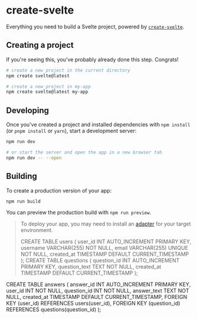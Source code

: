 # create-svelte

Everything you need to build a Svelte project, powered by [`create-svelte`](https://github.com/sveltejs/kit/tree/main/packages/create-svelte).

## Creating a project

If you're seeing this, you've probably already done this step. Congrats!

```bash
# create a new project in the current directory
npm create svelte@latest

# create a new project in my-app
npm create svelte@latest my-app
```

## Developing

Once you've created a project and installed dependencies with `npm install` (or `pnpm install` or `yarn`), start a development server:

```bash
npm run dev

# or start the server and open the app in a new browser tab
npm run dev -- --open
```

## Building

To create a production version of your app:

```bash
npm run build
```

You can preview the production build with `npm run preview`.

> To deploy your app, you may need to install an [adapter](https://kit.svelte.dev/docs/adapters) for your target environment.
>
> CREATE TABLE users (
    user_id INT AUTO_INCREMENT PRIMARY KEY,
    username VARCHAR(255) NOT NULL,
    email VARCHAR(255) UNIQUE NOT NULL,
    created_at TIMESTAMP DEFAULT CURRENT_TIMESTAMP
);
CREATE TABLE questions (
    question_id INT AUTO_INCREMENT PRIMARY KEY,
    question_text TEXT NOT NULL,
    created_at TIMESTAMP DEFAULT CURRENT_TIMESTAMP
);



CREATE TABLE answers (
    answer_id INT AUTO_INCREMENT PRIMARY KEY,
    user_id INT NOT NULL,
    question_id INT NOT NULL,
    answer_text TEXT NOT NULL,
    created_at TIMESTAMP DEFAULT CURRENT_TIMESTAMP,
    FOREIGN KEY (user_id) REFERENCES users(user_id),
    FOREIGN KEY (question_id) REFERENCES questions(question_id)
);

